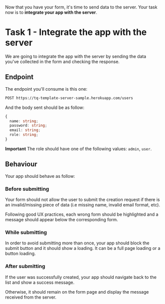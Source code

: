 Now that you have your form, it's time to send data to the server. Your task now is to **integrate your app with the server**.

# Task 1 - Integrate the app with the server

We are going to integrate the app with the server by sending the data you've collected in the form and checking the response.

## Endpoint

The endpoint you'll consume is this one:

```bash
POST https://tq-template-server-sample.herokuapp.com/users
```

And the body sent should be as follow:

```ts
{
  name: string;
  password: string;
  email: string;
  role: string;
}
```

**Important**
The role should have one of the following values: `admin`, `user`.

## Behaviour

Your app should behave as follow:

### Before submitting

Your form should not allow the user to submit the creation request if there is an invalid/missing piece of data (i.e missing name, invalid email format, etc).

Following good UX practices, each wrong form should be highlighted and a message should appear below the corresponding form.

### While submitting

In order to avoid submitting more than once, your app should block the submit button and it should show a loading. It can be a full page loading or a button loading.

### After submitting

If the user was successfully created, your app should navigate back to the list and show a success message.

Otherwise, it should remain on the form page and display the message received from the server.